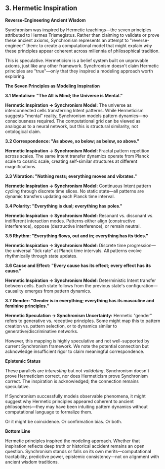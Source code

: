 ## 3. Hermetic Inspiration

**Reverse-Engineering Ancient Wisdom**

Synchronism was inspired by Hermetic teachings—the seven principles attributed to Hermes Trismegistus. Rather than claiming to validate or prove these ancient axioms, Synchronism represents an attempt to "reverse-engineer" them: to create a computational model that might explain *why* these principles appear coherent across millennia of philosophical tradition.

This is speculative. Hermeticism is a belief system built on unprovable axioms, just like any other framework. Synchronism doesn't claim Hermetic principles are "true"—only that they inspired a modeling approach worth exploring.

**The Seven Principles as Modeling Inspiration**

**3.1 Mentalism: "The All is Mind; the Universe is Mental."**

**Hermetic Inspiration → Synchronism Model:**
The universe as interconnected cells transferring Intent patterns. While Hermeticism suggests "mental" reality, Synchronism models pattern dynamics—no consciousness required. The computational grid can be viewed as analogous to a neural network, but this is structural similarity, not ontological claim.

**3.2 Correspondence: "As above, so below; as below, so above."**

**Hermetic Inspiration → Synchronism Model:**
Fractal pattern repetition across scales. The same Intent transfer dynamics operate from Planck scale to cosmic scale, creating self-similar structures at different magnifications.

**3.3 Vibration: "Nothing rests; everything moves and vibrates."**

**Hermetic Inspiration → Synchronism Model:**
Continuous Intent pattern cycling through discrete time slices. No static state—all patterns are dynamic transfers updating each Planck time interval.

**3.4 Polarity: "Everything is dual; everything has poles."**

**Hermetic Inspiration → Synchronism Model:**
Resonant vs. dissonant vs. indifferent interaction modes. Patterns either align (constructive interference), oppose (destructive interference), or remain neutral.

**3.5 Rhythm: "Everything flows, out and in; everything has its tides."**

**Hermetic Inspiration → Synchronism Model:**
Discrete time progression—the universal "tick rate" at Planck time intervals. All patterns evolve rhythmically through state updates.

**3.6 Cause and Effect: "Every cause has its effect; every effect has its cause."**

**Hermetic Inspiration → Synchronism Model:**
Deterministic Intent transfer between cells. Each state follows from the previous state's configuration—causality emerges from pattern dynamics.

**3.7 Gender: "Gender is in everything; everything has its masculine and feminine principles."**

**Hermetic Speculation → Synchronism Uncertainty:**
Hermetic "gender" refers to generative vs. receptive principles. Some might map this to pattern creation vs. pattern selection, or to dynamics similar to generative/discriminative networks.

However, this mapping is highly speculative and not well-supported by current Synchronism framework. We note the potential connection but acknowledge insufficient rigor to claim meaningful correspondence.

**Epistemic Status**

These parallels are *interesting* but not *validating*. Synchronism doesn't prove Hermeticism correct, nor does Hermeticism prove Synchronism correct. The inspiration is acknowledged; the connection remains speculative.

If Synchronism successfully models observable phenomena, it might suggest why Hermetic principles appeared coherent to ancient philosophers—they may have been intuiting pattern dynamics without computational language to formalize them.

Or it might be coincidence. Or confirmation bias. Or both.

**Bottom Line**

Hermetic principles inspired the modeling approach. Whether that inspiration reflects deep truth or historical accident remains an open question. Synchronism stands or falls on its own merits—computational tractability, predictive power, epistemic consistency—not on alignment with ancient wisdom traditions.
